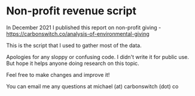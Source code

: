 # Non-profit revenue script
In December 2021 I published this report on non-profit giving - https://carbonswitch.co/analysis-of-environmental-giving 

This is the script that I used to gather most of the data. 

Apologies for any sloppy or confusing code. I didn't write it for public use. But hope it helps anyone doing research on this topic. 

Feel free to make changes and improve it!

You can email me any questions at michael (at) carbonswitch (dot) co
